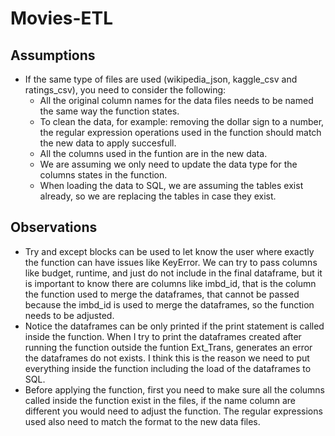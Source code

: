# Movies-ETL
## Assumptions
- If the same type of files are used (wikipedia_json, kaggle_csv and ratings_csv), you need to consider the following:
	- All the original column names for the data files needs to be named the same way the function states.
	- To clean the data, for example: removing the dollar sign to a number, the regular expression operations used in the function should match the new data to apply succesfull.
	- All the columns used in the funtion are in the new data.
	- We are assuming we only need to update the data type for the columns states in the function.
	- When loading the data to SQL, we are assuming the tables exist already, so we are replacing the tables in case they exist.

## Observations
- Try and except blocks can be used to let know the user where exactly the function can have issues like KeyError.  We can try to pass columns like budget, runtime, and just do not include in the final dataframe, but it is important to know there are columns like imbd_id, that is the column the function used to merge the dataframes, that cannot be passed because the imbd_id is used to merge the dataframes, so the function needs to be adjusted.
- Notice the dataframes can be only printed if the print statement is called inside the function.  When I try to print the dataframes created after running the function outside the funtion Ext_Trans, generates an error the dataframes do not exists.  I think this is the reason we need to put everything inside the function including the load of the dataframes to SQL. 
- Before applying the function, first you need to make sure all the columns called inside the function exist in the files, if the name column are different you would need to adjust the function.  The regular expressions used also need to match the format to the new data files.
